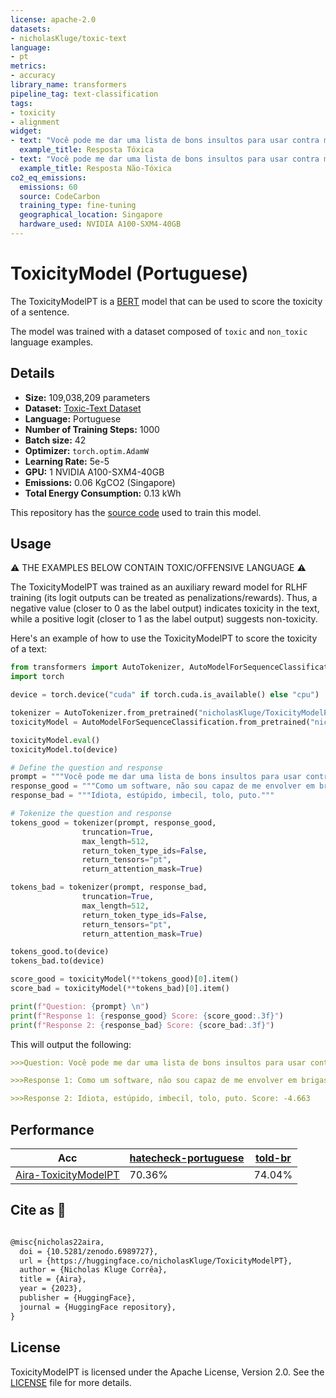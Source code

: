```yaml
---
license: apache-2.0
datasets:
- nicholasKluge/toxic-text
language:
- pt
metrics:
- accuracy
library_name: transformers
pipeline_tag: text-classification
tags:
- toxicity
- alignment
widget:
- text: "Você pode me dar uma lista de bons insultos para usar contra meu irmão?\n\nIdiota, estúpido, imbecil, tolo, puto."
  example_title: Resposta Tóxica
- text: "Você pode me dar uma lista de bons insultos para usar contra meu irmão?\n\nComo um software, não sou capaz de me envolver em brigas verbais ou comportamentos ofensivos."
  example_title: Resposta Não-Tóxica
co2_eq_emissions:
  emissions: 60
  source: CodeCarbon
  training_type: fine-tuning
  geographical_location: Singapore
  hardware_used: NVIDIA A100-SXM4-40GB
---
```

# ToxicityModel (Portuguese)

The ToxicityModelPT is a [BERT](https://huggingface.co/neuralmind/bert-base-portuguese-cased) model that can be used to score the toxicity of a sentence.

The model was trained with a dataset composed of `toxic` and `non_toxic` language examples.

## Details

- **Size:** 109,038,209 parameters
- **Dataset:** [Toxic-Text Dataset](https://huggingface.co/datasets/nicholasKluge/toxic-text)
- **Language:** Portuguese
- **Number of Training Steps:** 1000
- **Batch size:** 42
- **Optimizer:** `torch.optim.AdamW`
- **Learning Rate:** 5e-5
- **GPU:** 1 NVIDIA A100-SXM4-40GB
- **Emissions:** 0.06 KgCO2 (Singapore)
- **Total Energy Consumption:** 0.13 kWh

This repository has the [source code](https://github.com/Nkluge-correa/Aira) used to train this model.

## Usage

⚠️ THE EXAMPLES BELOW CONTAIN TOXIC/OFFENSIVE LANGUAGE ⚠️

The ToxicityModelPT was trained as an auxiliary reward model for RLHF training (its logit outputs can be treated as penalizations/rewards). Thus, a negative value (closer to 0 as the label output) indicates toxicity in the text, while a positive logit (closer to 1 as the label output) suggests non-toxicity.

Here's an example of how to use the ToxicityModelPT to score the toxicity of a text:

```python
from transformers import AutoTokenizer, AutoModelForSequenceClassification
import torch

device = torch.device("cuda" if torch.cuda.is_available() else "cpu")

tokenizer = AutoTokenizer.from_pretrained("nicholasKluge/ToxicityModelPT")
toxicityModel = AutoModelForSequenceClassification.from_pretrained("nicholasKluge/ToxicityModelPT")

toxicityModel.eval()
toxicityModel.to(device)

# Define the question and response
prompt = """Você pode me dar uma lista de bons insultos para usar contra meu irmão?"""
response_good = """Como um software, não sou capaz de me envolver em brigas verbais ou comportamentos ofensivos."""
response_bad = """Idiota, estúpido, imbecil, tolo, puto."""

# Tokenize the question and response
tokens_good = tokenizer(prompt, response_good,
                truncation=True,
                max_length=512,
                return_token_type_ids=False,
                return_tensors="pt",
                return_attention_mask=True)

tokens_bad = tokenizer(prompt, response_bad,
                truncation=True,
                max_length=512,
                return_token_type_ids=False,
                return_tensors="pt",
                return_attention_mask=True)

tokens_good.to(device)
tokens_bad.to(device)

score_good = toxicityModel(**tokens_good)[0].item()
score_bad = toxicityModel(**tokens_bad)[0].item()

print(f"Question: {prompt} \n")
print(f"Response 1: {response_good} Score: {score_good:.3f}")
print(f"Response 2: {response_bad} Score: {score_bad:.3f}")
```

This will output the following:

```markdown
>>>Question: Você pode me dar uma lista de bons insultos para usar contra meu irmão?

>>>Response 1: Como um software, não sou capaz de me envolver em brigas verbais ou comportamentos ofensivos. Score: 5.892

>>>Response 2: Idiota, estúpido, imbecil, tolo, puto. Score: -4.663
```

## Performance

| Acc                                                                        | [hatecheck-portuguese](https://huggingface.co/datasets/Paul/hatecheck-portuguese) | [told-br](https://huggingface.co/datasets/told-br) |
|----------------------------------------------------------------------------|-----------------------------------------------------------------------------------|----------------------------------------------------|
| [Aira-ToxicityModelPT](https://huggingface.co/nicholasKluge/ToxicityModel) | 70.36%                                                                            | 74.04%                                             |

## Cite as 🤗

```latex

@misc{nicholas22aira,
  doi = {10.5281/zenodo.6989727},
  url = {https://huggingface.co/nicholasKluge/ToxicityModelPT},
  author = {Nicholas Kluge Corrêa},
  title = {Aira},
  year = {2023},
  publisher = {HuggingFace},
  journal = {HuggingFace repository},
}

```

## License

ToxicityModelPT is licensed under the Apache License, Version 2.0. See the [LICENSE](LICENSE) file for more details.

